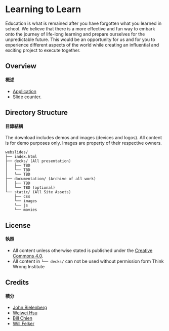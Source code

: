 # Learning to Learn

Education is what is remained after you have forgotten what you learned in school. We believe that there is a more effective and fun way to embark onto the journey of life-long learning and prepare ourselves for the unpredictable future. This would be an opportunity for us and for you to experience different aspects of the world while creating an influential and exciting project to execute together.


## Overview
#### 概述

- [Application](docs/click-to-nav.md)
- Slide counter.



## Directory Structure
#### 目錄結構

The download includes demos and images (devices and logos).
All content is for demo purposes only. Images are property of their respective owners.

```
webslides/
├── index.html
├── decks/ (All presentation)
│   ├── TBD
│   └── TBD
│   └── TBD
├── documentation/ (Archive of all work)
│   ├── TBD
│   └── TBD (optional)
└── static/ (All Site Assets)
    ├── css
    └── images
    └── js
    └── movies
```


## License
#### 執照

- All content unless otherwise stated is published under the [Creative Commons 4.0](https://creativecommons.org/licenses/by/4.0/).
- All content in ```└── decks/``` can not be used without permission form Think Wrong Institute

## Credits
#### 積分

- [John Bielenberg](http://www.aiga.org/medalist-john-bielenberg)
- [Weiwei Hsu](https://weiweihsu.com)
- [Bill Chien](https://billchien.net)
- [Will Felker](https://www.williamfelker.com)
